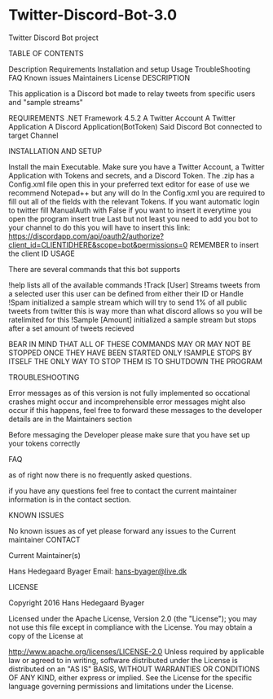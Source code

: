 # Twitter-Discord-Bot-3.0

Twitter Discord Bot project

TABLE OF CONTENTS

Description
Requirements
Installation and setup
Usage
TroubleShooting
FAQ
Known issues
Maintainers
License
DESCRIPTION

This application is a Discord bot made to relay tweets from specific users and "sample streams"

REQUIREMENTS .NET Framework 4.5.2 A Twitter Account A Twitter Application A Discord Application(BotToken) Said Discord Bot connected to target Channel

INSTALLATION AND SETUP

Install the main Executable.
Make sure you have a Twitter Account, a Twitter Application with Tokens and secrets, and a Discord Token.
The .zip has a Config.xml file open this in your preferred text editor for ease of use we recommend Notepad++ but any will do
In the Config.xml you are required to fill out all of the fields with the relevant Tokens.
If you want automatic login to twitter fill ManualAuth with False if you want to insert it everytime you open the program insert true
Last but not least you need to add you bot to your channel to do this you will have to insert this link: https://discordapp.com/api/oauth2/authorize?client_id=CLIENTIDHERE&scope=bot&permissions=0 REMEMBER to insert the client ID
USAGE

There are several commands that this bot supports

!help lists all of the available commands !Track [User] Streams tweets from a selected user this user can be defined from either their ID or Handle !Spam initialized a sample stream which will try to send 1% of all public tweets from twitter this is way more than what discord allows so you will be ratelimited for this !Sample [Amount] initialized a sample stream but stops after a set amount of tweets recieved

BEAR IN MIND THAT ALL OF THESE COMMANDS MAY OR MAY NOT BE STOPPED ONCE THEY HAVE BEEN STARTED ONLY !SAMPLE STOPS BY ITSELF THE ONLY WAY TO STOP THEM IS TO SHUTDOWN THE PROGRAM

TROUBLESHOOTING

Error messages as of this version is not fully implemented so occational crashes might occur and incomprehensible error messages might also occur if this happens, feel free to forward these messages to the developer details are in the Maintainers section

Before messaging the Developer please make sure that you have set up your tokens correctly

FAQ

as of right now there is no frequently asked questions.

if you have any questions feel free to contact the current maintainer information is in the contact section.

KNOWN ISSUES

No known issues as of yet please forward any issues to the Current maintainer
CONTACT

Current Maintainer(s)

Hans Hedegaard Byager Email: hans-byager@live.dk

LICENSE

Copyright 2016 Hans Hedegaard Byager

Licensed under the Apache License, Version 2.0 (the "License"); you may not use this file except in compliance with the License. You may obtain a copy of the License at

 http://www.apache.org/licenses/LICENSE-2.0
Unless required by applicable law or agreed to in writing, software distributed under the License is distributed on an "AS IS" BASIS, WITHOUT WARRANTIES OR CONDITIONS OF ANY KIND, either express or implied. See the License for the specific language governing permissions and limitations under the License.
